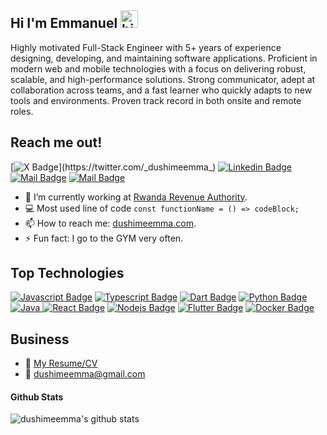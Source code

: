 ## Hi I'm Emmanuel <img src="https://user-images.githubusercontent.com/1303154/88677602-1635ba80-d120-11ea-84d8-d263ba5fc3c0.gif" width="28px" alt="hi">

Highly motivated Full-Stack Engineer with 5+ years of experience designing, developing, and maintaining software applications. Proficient in modern web and mobile technologies with a focus on delivering robust, scalable, and high-performance solutions. Strong communicator, adept at collaboration across teams, and a fast learner who quickly adapts to new tools and environments. Proven track record in both onsite and remote roles.

## Reach me out!

[![X Badge](https://img.shields.io/badge/-@dushimeemma-1ca0f1?style=flat&labelColor=1ca0f1&logo=twitter&logoColor=white&link=https://twitter.com/_dushimeemma_)](https://twitter.com/_dushimeemma_) [![Linkedin Badge](https://img.shields.io/badge/-dushimeemma-0e76a8?style=flat&labelColor=0e76a8&logo=linkedin&logoColor=white)](https://www.linkedin.com/in/dushimeemma) [![Mail Badge](https://img.shields.io/badge/-@dushimeemma-e84393?style=flat&labelColor=e84393&logo=instagram&logoColor=white)](https://www.instagram.com/_dushimeemma_) [![Mail Badge](https://img.shields.io/badge/-dushimeemma-c0392b?style=flat&labelColor=c0392b&logo=gmail&logoColor=white)](mailto:dushimeemma@gmail.com)

<!-- TODO: Add last video link -->

- 🔭 I’m currently working at [Rwanda Revenue Authority](https://www.rra.gov.rw/).
- :computer: Most used line of code `const functionName = () => codeBlock;`
- 📫 How to reach me: [dushimeemma.com](http://www.dushimeemma.com/).
- ⚡ Fun fact: I go to the GYM very often.

## Top Technologies

<!-- TODO: Make technologies links takes you to repositories -->

[![Javascript Badge](https://img.shields.io/badge/-Javascript-F0DB4F?style=for-the-badge&labelColor=black&logo=javascript&logoColor=F0DB4F)](#) [![Typescript Badge](https://img.shields.io/badge/-Typescript-007acc?style=for-the-badge&labelColor=black&logo=typescript&logoColor=007acc)](#) [![Dart Badge](https://img.shields.io/badge/-DART-blue?style=for-the-badge&labelColor=black&logo=dart&logoColor=blue)](#) [![Python Badge](https://img.shields.io/badge/-PYTHON-blue?style=for-the-badge&labelColor=black&logo=python&logoColor=yellow)](#) [
![Java](https://img.shields.io/badge/Java-red?logo=openjdk&logoColor=white&style=for-the-badge&labelColor=black)
](#) [![React Badge](https://img.shields.io/badge/-React-61DBFB?style=for-the-badge&labelColor=black&logo=react&logoColor=61DBFB)](#) [![Nodejs Badge](https://img.shields.io/badge/-Nodejs-3C873A?style=for-the-badge&labelColor=black&logo=node.js&logoColor=3C873A)](#) [![Flutter Badge](https://img.shields.io/badge/-FLUTTER-blue?style=for-the-badge&labelColor=black&logo=flutter&logoColor=blue)](#) [![Docker Badge](https://img.shields.io/badge/-DOCKER-blue?style=for-the-badge&labelColor=black&logo=docker&logoColor=blue)](#)

## Business

- :paperclip: [My Resume/CV](https://drive.google.com/file/d/1yah-TcvEff0aq4t5VVXsR-dQwKdd-5A1/view?usp=sharing)
- :email: dushimeemma@gmail.com

<!-- #### Profile Visits

![visitors](https://visitor-badge.glitch.me/badge?page_id=dushimeemma.dushimeemma) -->

#### Github Stats

![dushimeemma's github stats](https://github-readme-stats.vercel.app/api?username=dushimeemma&count_private=true&theme=tokyonight)
